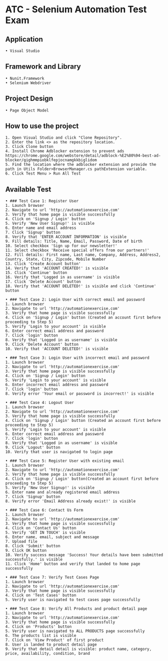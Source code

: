 # ATC - Selenium Automation Test Exam

## Application
	• Visual Studio
	
## Framework and Library
	• Nunit.Framework
	• Selenium Webdriver

## Project Design
	• Page Object Model

## How to use the project
	1. Open Visual Studio and click "Clone Repository". 
	2. Enter the link <> as the repository location. 
	3. Click Clone button
	4. Install Chrome Adblocker extension to prevent ads https://chrome.google.com/webstore/detail/adblock-%E2%80%94-best-ad-blocker/gighmmpiobklfepjocnamgkkbiglidom
	5. Find the location where the adblocker extension and provide the path in Utils Folder>BrowserManager.cs pathExtension variable.
	6. Click Test Menu > Run All Test

## Available Test
	• ### Test Case 1: Register User
	1. Launch browser
	2. Navigate to url 'http://automationexercise.com'
	3. Verify that home page is visible successfully
	4. Click on 'Signup / Login' button
	5. Verify 'New User Signup!' is visible
	6. Enter name and email address
	7. Click 'Signup' button
	8. Verify that 'ENTER ACCOUNT INFORMATION' is visible
	9. Fill details: Title, Name, Email, Password, Date of birth
	10. Select checkbox 'Sign up for our newsletter!'
	11. Select checkbox 'Receive special offers from our partners!'
	12. Fill details: First name, Last name, Company, Address, Address2, Country, State, City, Zipcode, Mobile Number
	13. Click 'Create Account button'
	14. Verify that 'ACCOUNT CREATED!' is visible
	15. Click 'Continue' button
	16. Verify that 'Logged in as username' is visible
	17. Click 'Delete Account' button
	18. Verify that 'ACCOUNT DELETED!' is visible and click 'Continue' button
	
	• ### Test Case 2: Login User with correct email and password
	1. Launch browser
	2. Navigate to url 'http://automationexercise.com'
	3. Verify that home page is visible successfully
	4. Click on 'Signup / Login' button (Created an account first before proceeding to Step 5)
	5. Verify 'Login to your account' is visible
	6. Enter correct email address and password
	7. Click 'login' button
	8. Verify that 'Logged in as username' is visible
	9. Click 'Delete Account' button
	10. Verify that 'ACCOUNT DELETED!' is visible
	
	• ### Test Case 3: Login User with incorrect email and password
	1. Launch browser
	2. Navigate to url 'http://automationexercise.com'
	3. Verify that home page is visible successfully
	4. Click on 'Signup / Login' button
	5. Verify 'Login to your account' is visible
	6. Enter incorrect email address and password
	7. Click 'login' button
	8. Verify error 'Your email or password is incorrect!' is visible

	• ### Test Case 4: Logout User
	1. Launch browser
	2. Navigate to url 'http://automationexercise.com'
	3. Verify that home page is visible successfully
	4. Click on 'Signup / Login' button (Created an account first before proceeding to Step 5)
	5. Verify 'Login to your account' is visible
	6. Enter correct email address and password
	7. Click 'login' button
	8. Verify that 'Logged in as username' is visible
	9. Click 'Logout' button
	10. Verify that user is navigated to login page
	
	• ### Test Case 5: Register User with existing email
	1. Launch browser
	2. Navigate to url 'http://automationexercise.com'
	3. Verify that home page is visible successfully
	4. Click on 'Signup / Login' button(Created an account first before proceeding to Step 5)
	5. Verify 'New User Signup!' is visible
	6. Enter name and already registered email address
	7. Click 'Signup' button
	8. Verify error 'Email Address already exist!' is visible
	
	• ### Test Case 6: Contact Us Form
	1. Launch browser
	2. Navigate to url 'http://automationexercise.com'
	3. Verify that home page is visible successfully
	4. Click on 'Contact Us' button
	5. Verify 'GET IN TOUCH' is visible
	6. Enter name, email, subject and message
	7. Upload file
	8. Click 'Submit' button
	9. Click OK button
	10. Verify success message 'Success! Your details have been submitted successfully.' is visible
	11. Click 'Home' button and verify that landed to home page successfully
	
	• ### Test Case 7: Verify Test Cases Page
	1. Launch browser
	2. Navigate to url 'http://automationexercise.com'
	3. Verify that home page is visible successfully
	4. Click on 'Test Cases' button
	5. Verify user is navigated to test cases page successfully
	
	• ### Test Case 8: Verify All Products and product detail page
	1. Launch browser
	2. Navigate to url 'http://automationexercise.com'
	3. Verify that home page is visible successfully
	4. Click on 'Products' button
	5. Verify user is navigated to ALL PRODUCTS page successfully
	6. The products list is visible
	7. Click on 'View Product' of first product
	8. User is landed to product detail page
	9. Verify that detail detail is visible: product name, category, price, availability, condition, brand
	

	
	
	
	
	
	
	
	
	
	


		

		
		
	



